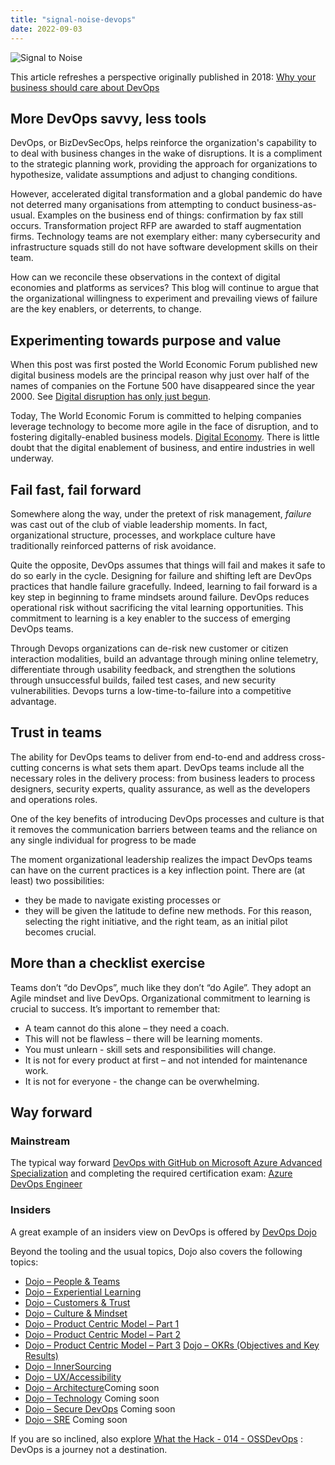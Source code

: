 ```yaml
---
title: "signal-noise-devops"
date: 2022-09-03
---
```


![Signal to Noise](/PartnerCrucible/Library/signaltonoise-devops.png)

This article refreshes a perspective originally published in 2018: [Why your business should care about DevOps](https://cloudblogs.microsoft.com/industry-blog/en-ca/uncategorized/2018/05/24/why-your-business-should-care-about-devops/)

## More DevOps savvy, less tools

DevOps, or BizDevSecOps, helps reinforce the organization's capability to to deal with business changes in the wake of disruptions. 
It is a compliment to the strategic planning work, providing the approach for organizations to hypothesize, validate assumptions and adjust to changing conditions. 

However, accelerated digital transformation and a global pandemic do have not deterred many organisations from attempting to conduct business-as-usual. Examples on the business end of things: confirmation by fax still occurs. Transformation project RFP are awarded to staff augmentation firms. Technology teams are not exemplary either: many cybersecurity and infrastructure squads still do not have software development skills on their team. 

How can we reconcile these observations in the context of digital economies and platforms as services? This blog will continue to argue that the organizational willingness to experiment and prevailing views of failure are the key enablers, or deterrents, to change.

## Experimenting towards purpose and value

When this post was first posted the World Economic Forum published new digital business models are the principal reason why just over half of the names of companies on the Fortune 500 have disappeared since the year 2000. See [Digital disruption has only just begun](https://www.weforum.org/agenda/2016/01/digital-disruption-has-only-just-begun/).

Today, The World Economic Forum is committed to helping companies leverage technology to become more agile in the face of disruption, and to fostering digitally-enabled business models. [Digital Economy](https://www.weforum.org/topics/future-of-the-internet/). There is little doubt that the digital enablement of business, and entire industries in well underway.


## Fail fast, fail forward
Somewhere along the way, under the pretext of risk management, *failure* was cast out of the club of viable leadership moments. In fact, organizational structure, processes, and workplace culture have traditionally reinforced patterns of risk avoidance.

Quite the opposite, DevOps assumes that things will fail and makes it safe to do so early in the cycle. Designing for failure and shifting left are DevOps practices that handle failure gracefully. Indeed, learning to fail forward is a key step in beginning to frame mindsets around failure. DevOps reduces operational risk without sacrificing the vital learning opportunities. This commitment to learning is a key enabler to the success of emerging DevOps teams.

Through Devops organizations can de-risk new customer or citizen interaction modalities, build an advantage through mining online telemetry, differentiate through usability feedback, and strengthen the solutions through unsuccessful builds, failed test cases, and new security vulnerabilities. Devops turns a low-time-to-failure into a competitive advantage.

## Trust in teams

The ability for DevOps teams to deliver from end-to-end and address cross-cutting concerns is what sets them apart. DevOps teams include all the necessary roles in the delivery process: from business leaders to process designers, security experts, quality assurance, as well as the developers and operations roles. 

One of the key benefits of introducing DevOps processes and culture is that it removes the communication barriers between teams and the reliance on any single individual for progress to be made

The moment organizational leadership realizes the impact  DevOps teams can have on the current practices is a key inflection point. There are (at least) two possibilities:
- they be made to navigate existing processes or 
- they will be given the latitude to define new methods.
For this reason, selecting the right initiative, and the right team, as an initial pilot becomes crucial.


## More than a checklist exercise

Teams don’t “do DevOps”, much like they don’t “do Agile”. They adopt an Agile mindset and live DevOps. Organizational commitment to learning is crucial to success. It’s important to remember that:

- A team cannot do this alone – they need a coach.
- This will not be flawless – there will be learning moments.
- You must unlearn - skill sets and responsibilities will change.
- It is not for every product at first – and not intended for maintenance work.
- It is not for everyone - the change can be overwhelming.


## Way forward

### Mainstream

The typical way forward [DevOps with GitHub on Microsoft Azure Advanced Specialization](https://partner.microsoft.com/en-us/membership/advanced-specialization/devops-with-github#tab-3) and completing the required certification exam: [Azure DevOps Engineer](https://docs.microsoft.com/en-ca/certifications/devops-engineer/)

### Insiders

A great example of an insiders view on DevOps is offered by
[DevOps Dojo](https://devblogs.microsoft.com/devops/intro-of-devops-dojo/)

Beyond the tooling and the usual topics, Dojo also covers the following topics:
- [Dojo – People & Teams](https://devblogs.microsoft.com/devops/devops-dojo-people-teams/)
- [Dojo – Experiential Learning](https://devblogs.microsoft.com/devops/devops-dojo-experiential-learning/)
- [Dojo – Customers & Trust](https://devblogs.microsoft.com/devops/devops-dojo-customers-trust/)
- [Dojo – Culture & Mindset](https://devblogs.microsoft.com/devops/devops-dojo-culture-and-mindset/)
- [Dojo – Product Centric Model – Part 1](https://devblogs.microsoft.com/devops/devops-dojo-lean-product-part-1/)
- [Dojo – Product Centric Model – Part 2](https://devblogs.microsoft.com/devops/devops-dojo-lean-product-part-2/)
- [Dojo – Product Centric Model – Part 3](https://devblogs.microsoft.com/devops/devops-dojo-lean-product-part-3/)
[Dojo – OKRs (Objectives and Key Results)](https://devblogs.microsoft.com/devops/devops-dojo-okrs-objectives-and-key-results/)
- [Dojo – InnerSourcing](https://innersourcecommons.org/stories/microsoft/)
- [Dojo – UX/Accessibility](https://devblogs.microsoft.com/devops/devops-dojo-ux-accessibility/)
- [Dojo – Architecture]()Coming soon
- [Dojo – Technology]() Coming soon
- [Dojo – Secure DevOps]() Coming soon
- [Dojo – SRE]() Coming soon


If you are so inclined, also explore [What the Hack - 014 - OSSDevOps](https://github.com/microsoft/WhatTheHack/tree/master/014-OSSDevOps) : DevOps is a journey not a destination. 

